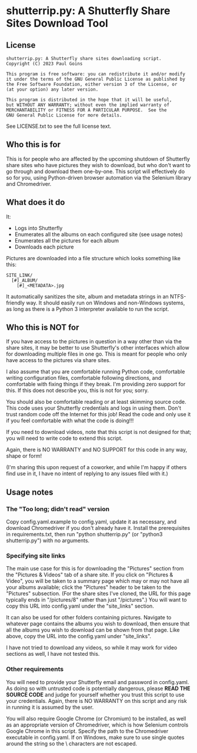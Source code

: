 # shutterrip.py: A Shutterfly Share Sites Download Tool

## License

    shutterrip.py: A Shutterfly share sites downloading script.
    Copyright (C) 2023 Paul Goins

    This program is free software: you can redistribute it and/or modify
    it under the terms of the GNU General Public License as published by
    the Free Software Foundation, either version 3 of the License, or
    (at your option) any later version.

    This program is distributed in the hope that it will be useful,
    but WITHOUT ANY WARRANTY; without even the implied warranty of
    MERCHANTABILITY or FITNESS FOR A PARTICULAR PURPOSE.  See the
    GNU General Public License for more details.

See LICENSE.txt to see the full license text.

## Who this is for

This is for people who are affected by the upcoming shutdown of Shutterfly share sites
who have pictures they wish to download, but who don't want to go through and download
them one-by-one.  This script will effectively do so for you, using Python-driven
browser automation via the Selenium library and Chromedriver.

## What does it do

It:
 * Logs into Shutterfly
 * Enumerates all the albums on each configured site (see usage notes)
 * Enumerates all the pictures for each album
 * Downloads each picture

Pictures are downloaded into a file structure which looks something like this:

```
SITE_LINK/
  [#]_ALBUM/
    [#]_<METADATA>.jpg
```

It automatically sanitizes the site, album and metadata strings in an NTFS-friendly way.  It
should easily run on Windows and non-Windows systems, as long as there is a Python 3 interpreter
available to run the script. 

## Who this is NOT for

If you have access to the pictures in question in a way other than via the share sites,
it may be better to use  Shutterfly's other interfaces which allow for downloading multiple
files in one go.  This is meant for people who only have access to the pictures via share sites.

I also assume that you are comfortable running Python code, comfortable writing configuration
files, comfortable following directions, and comfortable with fixing things if they break.  I'm
providing zero support for this.  If this does not describe you, this is not for you; sorry.

You should also be comfortable reading or at least skimming source code.  This code uses your
Shutterfly credentials and logs in using them.  Don't trust random code off the Internet for
this job!  Read the code and only use it if you feel comfortable with what the code is doing!!!

If you need to download videos, note that this script is not designed for that; you will need
to write code to extend this script.

Again, there is NO WARRANTY and NO SUPPORT for this code in any way, shape or form!

(I'm sharing this upon request of a coworker, and while I'm happy if others find use in it, I have
no intent of replying to any issues filed with it.)

## Usage notes

### The "Too long; didn't read" version

Copy config.yaml.example to config.yaml, update it as necessary, and download Chromedriver if you
don't already have it.  Install the prerequisites in requirements.txt, then run "python shutterrip.py"
(or "python3 shutterrip.py") with no arguments.

### Specifying site links

The main use case for this is for downloading the "Pictures" section from the "Pictures & Videos"
tab of a share site.  If you click on "Pictures & Video", you will be taken to a summary page
which may or may not have all your albums available; click the "Pictures" header to be taken to the
"Pictures" subsection.  (For the share sites I've cloned, the URL for this page typically ends in
"/pictures/8" rather than just "/pictures".)  You will want to copy this URL into config.yaml under
the "site_links" section.

It can also be used for other folders containing pictures.  Navigate to whatever page contains the
albums you wish to download, then ensure that all the albums you wish to download can be shown from
that page.  Like above, copy the URL into the config.yaml under "site_links".

I have not tried to download any videos, so while it may work for video sections as well, I have not
tested this.

### Other requirements

You will need to provide your Shutterfly email and password in config.yaml.  As doing so with
untrusted code is potentially dangerous, please **READ THE SOURCE CODE** and judge for yourself
whether you trust this script to use your credentials.  Again, there is NO WARRANTY on this script
and any risk in running it is assumed by the user.

You will also require Google Chrome (or Chromium) to be installed, as well as an appropriate
version of Chromedriver, which is how Selenium controls Google Chrome in this script.  Specify
the path to the Chromedriver executable in config.yaml.  If on Windows, make sure to use single
quotes around the string so the \ characters are not escaped.
